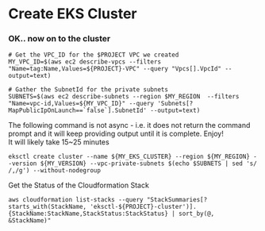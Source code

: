 # Create EKS Cluster


### OK.. now on to the cluster
```
# Get the VPC_ID for the $PROJECT VPC we created
MY_VPC_ID=$(aws ec2 describe-vpcs --filters "Name=tag:Name,Values=${PROJECT}-VPC" --query "Vpcs[].VpcId" --output=text)

# Gather the SubnetId for the private subnets
SUBNETS=$(aws ec2 describe-subnets --region $MY_REGION  --filters "Name=vpc-id,Values=${MY_VPC_ID}" --query 'Subnets[?MapPublicIpOnLaunch==`false`].SubnetId' --output=text)
```

The following command is not async - i.e. it does not return the command prompt and it will keep providing output until it is complete.  Enjoy!  
It will likely take 15~25 minutes
```
eksctl create cluster --name ${MY_EKS_CLUSTER} --region ${MY_REGION} --version ${MY_VERSION} --vpc-private-subnets $(echo $SUBNETS | sed 's/ /,/g') --without-nodegroup
```

Get the Status of the Cloudformation Stack
```
aws cloudformation list-stacks --query "StackSummaries[?starts_with(StackName, 'eksctl-${PROJECT}-cluster')].{StackName:StackName,StackStatus:StackStatus} | sort_by(@, &StackName)"
```

